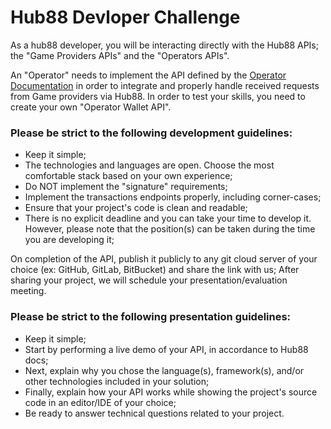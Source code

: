 # Hub88 Devloper Challenge

As a hub88 developer, you will be interacting directly with the Hub88 APIs; the "Game Providers APIs" and the "Operators APIs".

An "Operator" needs to implement the API defined by the [Operator Documentation](https://hub88.io/docs/operator) in order to integrate and properly handle received requests from Game providers via Hub88.
In order to test your skills, you need to create your own "Operator Wallet API".


### Please be strict to the following development guidelines:
- Keep it simple;
- The technologies and languages are open. Choose the most comfortable stack based on your own experience;
- Do NOT implement the "signature" requirements;
- Implement the transactions endpoints properly, including corner-cases;
- Ensure that your project's code is clean and readable;
- There is no explicit deadline and you can take your time to develop it. However, please note that the position(s) can be taken during the time you are developing it;

On completion of the API, publish it publicly to any git cloud server of your choice (ex: GitHub, GitLab, BitBucket) and share the link with us;
After sharing your project, we will schedule your presentation/evaluation meeting.

### Please be strict to the following presentation guidelines:
- Keep it simple;
- Start by performing a live demo of your API, in accordance to Hub88 docs;
- Next, explain why you chose the language(s), framework(s), and/or other technologies included in your solution;
- Finally, explain how your API works while showing the project's source code in an editor/IDE of your choice;
- Be ready to answer technical questions related to your project.
